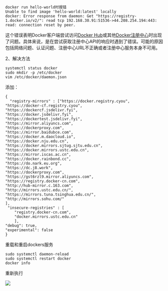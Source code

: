 ```
docker run hello-world时报错
Unable to find image 'hello-world:latest' locally
docker: Error response from daemon: Get "https://registry-1.docker.io/v2/": read tcp 192.168.30.91:51536->44.208.254.194:443: read: connection reset by peer.
```

这个错误表明Docker客户端尝试访问[Docker Hub](https://zhida.zhihu.com/search?content_id=253867805&content_type=Article&match_order=1&q=Docker+Hub&zhida_source=entity)或其他[Docker注册中心](https://zhida.zhihu.com/search?content_id=253867805&content_type=Article&match_order=1&q=Docker%E6%B3%A8%E5%86%8C%E4%B8%AD%E5%BF%83&zhida_source=entity)时出现了问题。具体来说，是在尝试获取注册中心API的响应时遇到了错误。可能的原因包括网络问题、认证问题、注册中心URL不正确或者注册中心服务本身不可用。

2、解决方法

```
systemctl status docker
sudo mkdir -p /etc/docker
vim /etc/docker/daemon.json  
```

添加：  

```
{
  "registry-mirrors" : ["https://docker.registry.cyou",
"https://docker-cf.registry.cyou",
"https://dockercf.jsdelivr.fyi",
"https://docker.jsdelivr.fyi",
"https://dockertest.jsdelivr.fyi",
"https://mirror.aliyuncs.com",
"https://dockerproxy.com",
"https://mirror.baidubce.com",
"https://docker.m.daocloud.io",
"https://docker.nju.edu.cn",
"https://docker.mirrors.sjtug.sjtu.edu.cn",
"https://docker.mirrors.ustc.edu.cn",
"https://mirror.iscas.ac.cn",
"https://docker.rainbond.cc",
"https://do.nark.eu.org",
"https://dc.j8.work",
"https://dockerproxy.com",
"https://gst6rzl9.mirror.aliyuncs.com",
"https://registry.docker-cn.com",
"http://hub-mirror.c.163.com",
"http://mirrors.ustc.edu.cn/",
"https://mirrors.tuna.tsinghua.edu.cn/",
"http://mirrors.sohu.com/" 
],
 "insecure-registries" : [
    "registry.docker-cn.com",
    "docker.mirrors.ustc.edu.cn"
    ],
"debug": true,
"experimental": false
}
```

重载和重启dockers服务

```
sudo systemctl daemon-reload
sudo systemctl restart docker
docker info
```

重新执行

![](https://pic1.zhimg.com/v2-91e2843593bdf43fbf4b29c6878baa80_1440w.jpg)